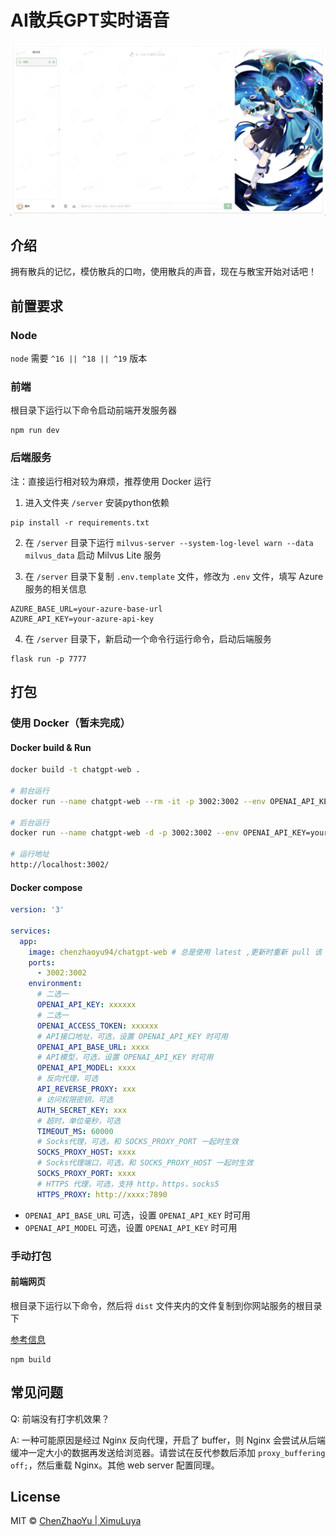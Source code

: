 # AI散兵GPT实时语音

![cover](./cover.png)

## 介绍
拥有散兵的记忆，模仿散兵的口吻，使用散兵的声音，现在与散宝开始对话吧！


## 前置要求

### Node

`node` 需要 `^16 || ^18 || ^19` 版本

### 前端
根目录下运行以下命令启动前端开发服务器

```shell
npm run dev
```

### 后端服务
注：直接运行相对较为麻烦，推荐使用 Docker 运行

1. 进入文件夹 `/server` 安装python依赖
```shell
pip install -r requirements.txt
```

2. 在 `/server` 目录下运行 `milvus-server --system-log-level warn --data milvus_data` 启动 Milvus Lite 服务

3. 在 `/server` 目录下复制 `.env.template` 文件，修改为 `.env` 文件，填写 Azure 服务的相关信息

```
AZURE_BASE_URL=your-azure-base-url
AZURE_API_KEY=your-azure-api-key
```

4. 在 `/server` 目录下，新启动一个命令行运行命令，启动后端服务
```shell
flask run -p 7777
```

## 打包

### 使用 Docker（暂未完成）

#### Docker build & Run

```bash
docker build -t chatgpt-web .

# 前台运行
docker run --name chatgpt-web --rm -it -p 3002:3002 --env OPENAI_API_KEY=your_api_key chatgpt-web

# 后台运行
docker run --name chatgpt-web -d -p 3002:3002 --env OPENAI_API_KEY=your_api_key chatgpt-web

# 运行地址
http://localhost:3002/
```

#### Docker compose

```yml
version: '3'

services:
  app:
    image: chenzhaoyu94/chatgpt-web # 总是使用 latest ,更新时重新 pull 该 tag 镜像即可
    ports:
      - 3002:3002
    environment:
      # 二选一
      OPENAI_API_KEY: xxxxxx
      # 二选一
      OPENAI_ACCESS_TOKEN: xxxxxx
      # API接口地址，可选，设置 OPENAI_API_KEY 时可用
      OPENAI_API_BASE_URL: xxxx
      # API模型，可选，设置 OPENAI_API_KEY 时可用
      OPENAI_API_MODEL: xxxx
      # 反向代理，可选
      API_REVERSE_PROXY: xxx
      # 访问权限密钥，可选
      AUTH_SECRET_KEY: xxx
      # 超时，单位毫秒，可选
      TIMEOUT_MS: 60000
      # Socks代理，可选，和 SOCKS_PROXY_PORT 一起时生效
      SOCKS_PROXY_HOST: xxxx
      # Socks代理端口，可选，和 SOCKS_PROXY_HOST 一起时生效
      SOCKS_PROXY_PORT: xxxx
      # HTTPS 代理，可选，支持 http，https，socks5
      HTTPS_PROXY: http://xxxx:7890
```
- `OPENAI_API_BASE_URL`  可选，设置 `OPENAI_API_KEY` 时可用
- `OPENAI_API_MODEL`  可选，设置 `OPENAI_API_KEY` 时可用

### 手动打包

#### 前端网页

根目录下运行以下命令，然后将 `dist` 文件夹内的文件复制到你网站服务的根目录下

[参考信息](https://cn.vitejs.dev/guide/static-deploy.html#building-the-app)

```shell
npm build
```

## 常见问题
Q: 前端没有打字机效果？

A: 一种可能原因是经过 Nginx 反向代理，开启了 buffer，则 Nginx 会尝试从后端缓冲一定大小的数据再发送给浏览器。请尝试在反代参数后添加 `proxy_buffering off;`，然后重载 Nginx。其他 web server 配置同理。

## License
MIT © [ChenZhaoYu | XimuLuya](./license)
